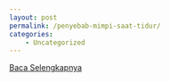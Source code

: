 ```yaml
---
layout: post
permalink: /penyebab-mimpi-saat-tidur/
categories:
    - Uncategorized
---
```


[Baca Selengkapnya](/02)